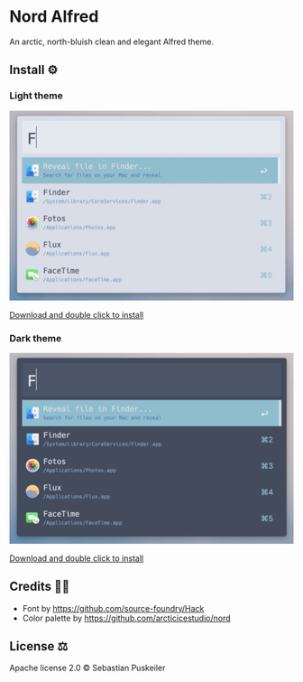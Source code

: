 # Nord Alfred
An arctic, north-bluish clean and elegant Alfred theme.

Install ⚙️
----------------
### Light theme
<img src="https://github.com/codeBud7/nord-alfred/blob/master/light-sample.png">

[Download and double click to install](https://github.com/codeBud7/nord-alfred/blob/master/Nord%20Light.alfredappearance)

### Dark theme
<img src="https://github.com/codeBud7/nord-alfred/blob/master/dark-sample.png">

[Download and double click to install](https://github.com/codeBud7/nord-alfred/blob/master/Nord%20Dark.alfredappearance)

Credits 🙌🏻
----------------
- Font by https://github.com/source-foundry/Hack
- Color palette by https://github.com/arcticicestudio/nord

License ⚖️
----------------
Apache license 2.0 © Sebastian Puskeiler
